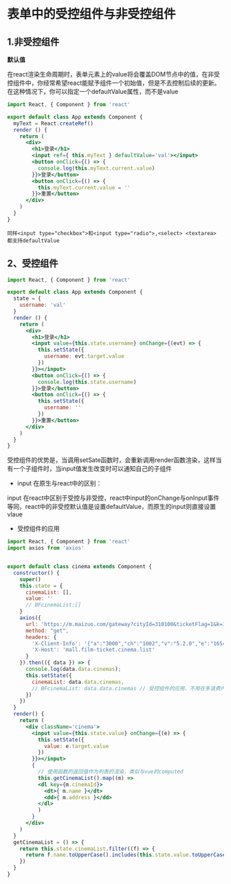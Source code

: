 # 表单中的受控组件与非受控组件

## 1.非受控组件

**默认值**

在react渲染生命周期时，表单元素上的value将会覆盖DOM节点中的值，在非受控组件中，你经常希望react能赋予组件一个初始值，但是不去控制后续的更新。在这种情况下，你可以指定一个defaultValue属性，而不是value

```jsx
import React, { Component } from 'react'

export default class App extends Component {
  myText = React.createRef()
  render () {
    return (
      <div>
        <h1>登录</h1>
        <input ref={ this.myText } defaultValue='val'></input>
        <button onClick={() => { 
          console.log(this.myText.current.value)
        }}>登录</button>
        <button onClick={() => {
          this.myText.current.value = ''
        }}>重置</button>
      </div>
    )
  }
}
```

```同样<input type="checkbox">和<input type="radio">,<select> <textarea> 都支持defaultValue```

## 2、受控组件

```jsx
import React, { Component } from 'react'

export default class App extends Component {
  state = {
    username: 'val'
  }
  render () {
    return (
      <div>
        <h1>登录</h1>
        <input value={this.state.username} onChange={(evt) => { 
          this.setState({
            username: evt.target.value
          })
        }}></input>
        <button onClick={() => { 
          console.log(this.state.username)
        }}>登录</button>
        <button onClick={() => {
          this.setState({
            username: ''
          })
        }}>重置</button>
      </div>
    )
  }
}
```

受控组件的优势是，当调用setSate函数时，会重新调用render函数渲染，这样当有一个子组件时，当input值发生改变时可以通知自己的子组件

- input 在原生与react中的区别：

input 在react中区别于受控与非受控，react中input的onChange与onInput事件等同，react中的非受控默认值是设置defaultValue，而原生的input则直接设置vlaue

- 受控组件的应用

```jsx
import React, { Component } from 'react'
import axios from 'axios'


export default class cinema extends Component {
  constructor() { 
    super()
    this.state = {
      cinemaList: [],
      value: ''
      // BFcinemaList:[]
    }
    axios({
      url: 'https://m.maizuo.com/gateway?cityId=310100&ticketFlag=1&k=1719167',
      method: "get",
      headers: {
        'X-Client-Info': '{"a":"3000","ch":"1002","v":"5.2.0","e":"1654354904879699496534017"}',
        'X-Host': 'mall.film-ticket.cinema.list'
      }
    }).then(({ data }) => { 
      console.log(data.data.cinemas);
      this.setState({
        cinemaList: data.data.cinemas,
        // BFcinemaList: data.data.cinemas // 受控组件的应用，不用在多浪费内存存储一个列表的值
      })
    })
  }
  render() {
    return (
      <div className='cinema'>
        <input value={this.state.value} onChange={(e) => { 
          this.setState({
            value: e.target.value
          })
        }}></input>
        {
          // 使用函数的返回值作为列表的渲染，类似与vue的computed
          this.getCinemaList().map((m) => 
          <dl key={m.cinemaId}>
            <dt>{ m.name }</dt>
            <dd>{ m.address }</dd>
          </dl>
          )
        }
      </div>
    )
  }
  getCinemaList = () => {
    return this.state.cinemaList.filter((f) => {
      return f.name.toUpperCase().includes(this.state.value.toUpperCase()) || f.address.toUpperCase().includes(this.state.value.toUpperCase())
    })
  }
}

```